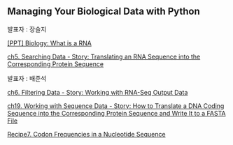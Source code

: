 ## Managing Your Biological Data with Python
발표자 : 장슬지

[[PPT] Biology: What is a RNA](https://docs.google.com/file/d/0BxaPD33u8oewa2RLUG5aSmctMEU/edit)

[ch5. Searching Data - Story: Translating an RNA Sequence into the Corresponding Protein Sequence](http://nbviewer.ipython.org/github/biopy/biopy.github.io/blob/master/notebook/Part2/Week2/ch5.Searching_Data.ipynb)

발표자 : 배준석

[ch6. Filtering Data - Story: Working with RNA-Seq Output Data](http://nbviewer.ipython.org/github/biopy/biopy.github.io/blob/master/notebook/Part2/Week2/ch6.Filtering_Data.ipynb)

[ch19. Working with Sequence Data - Story: How to Translate a DNA Coding Sequence into the Corresponding Protein Sequence and Write It to a FASTA File](http://nbviewer.ipython.org/github/biopy/biopy.github.io/blob/master/notebook/Part2/Week2/ch19.Working_with_Seq_data.ipynb)

[Recipe7. Codon Frequencies in a Nucleotide Sequence](http://nbviewer.ipython.org/github/biopy/biopy.github.io/blob/master/notebook/Part2/Week2/V.Biopython_Recipe7.ipynb)
